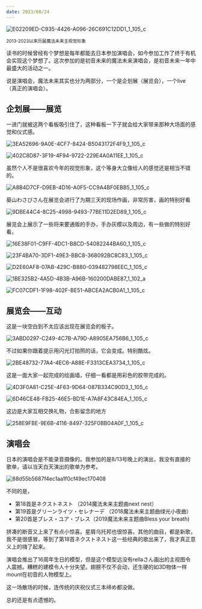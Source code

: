 ```yaml
---
date: 2023/08/24
---
```


<img src="https://s2.loli.net/2023/08/24/nxKdWfzCSielaZc.jpg" alt="E02209ED-C935-4426-A096-26C691C12DD1_1_105_c" />

<small>2013-2023以来历届魔法未来主视觉形象</small>

读书的时候曾经有个梦想是每年都能去日本参加演唱会，如今参加工作了终于有机会实现这个梦想了。这次参加的是初音未来的魔法未来演唱会，是初音未来一年中最盛大的活动之一。

说是演唱会，魔法未来其实也分为两部分，一个是企划展（展览会），一个live（真正的演唱会）。

## 企划展——展览

一进门就被这两个看板吸引住了，这种看板一下子就会给大家带来那种大场面的感觉和仪式感。

![3EA52696-9A0E-4CF7-8424-B5043172F4F9_1_105_c](https://s2.loli.net/2023/08/24/n4eSkF52CVLNJPQ.jpg)

![402C8D87-3F19-4F94-9722-229E4A0A11EE_1_105_c](https://s2.loli.net/2023/08/24/Ed1yHSIXxgB8YlD.jpg)

虽然个人不是很喜欢今年的视觉形象，这个等身大立像给人的感觉还是相当不错的。

![A8B4D7CF-D9EB-4D16-A0F5-CC9A4BF0EBB5_1_105_c](https://s2.loli.net/2023/08/24/y6c3SKQHnvs5AXL.jpg)

葵山わさびさん在展览会进行了为期三天的现场作画，非常厉害，画的特别好看

![9DBE44C4-8C25-4998-9493-77BE11D2ED89_1_105_c](https://s2.loli.net/2023/08/24/1PmOYqfpJaRAh7j.jpg)

展览会上展示了一些将来要通贩的手办，手办灰模以及周边，有一些做的特别好看。

![16E38F01-C9FF-4DC1-B8CD-54082244BA60_1_105_c](https://s2.loli.net/2023/08/24/SQatgydwfqx5eWz.jpg)

![23F4BA70-3DF1-49E3-BBC8-368092BC8C83_1_105_c](https://s2.loli.net/2023/08/24/VhfPGXWdEv9ksxo.jpg)

![D2E60AF8-07AB-429C-B880-039482798EEC_1_105_c](https://s2.loli.net/2023/08/24/nzihw3LxEARyuNK.jpg)

![1BE325B2-4A5D-4B3B-A96B-160200DABE87_1_102_a](https://s2.loli.net/2023/08/24/qojLvSCDAbgPT7M.jpg)

![FC07CDF1-1F98-402F-BE51-ABCEA2ACB0A1_1_105_c](https://s2.loli.net/2023/08/24/MBYkyChJ3PWp6jR.jpg)

## 展览会——互动

这是一块空白到不太应该出现在展览会的板子。

![3ABD0297-C249-4C7B-A79D-A8905EA756B6_1_105_c](https://s2.loli.net/2023/08/24/YtsRHinF4x9uEvS.jpg)



不过如果你跟着提示用闪光灯拍照的话，它会变成。特别酷炫。

![2BE48732-77A4-4EC6-A88E-F3313CEA3734_1_105_c](https://s2.loli.net/2023/08/24/jLxadW6I4buEtwX.jpg)

这是一面大家一起完成的绘画墙，仔细一看都是用彩色的胶带完成的。

![4D3F0A81-C25E-4F63-9D64-087B334C90D3_1_105_c](https://s2.loli.net/2023/08/24/6izOtnY4NhVlujL.jpg)

![6D46CE48-FB25-46E5-BD1E-A7A8F43C84EA_1_105_c](https://s2.loli.net/2023/08/24/jPJWuCGMfehzatm.jpg)

这边是大家互相交换礼物，合影留念的地方

![258E9FBE-9E6B-4116-8497-325F0BB04A0F_1_105_c](https://s2.loli.net/2023/08/24/Nx91yoEiDSJtuVW.jpg)

## 演唱会

日本的演唱会是不能录音摄像的。我参加的是8/13号晚上的演出，我没有直接的歌单，请以当天白天演出的歌单为参考。

![88d55b5687f4ec1aa1f0cf49ec170408](https://s2.loli.net/2023/08/24/SUQx6GwItl1qRVn.jpg)

不同的是，

- 第18首是ネクストネスト （2014魔法未来主题曲next nest）
- 第19首是グリーンライツ・セレナーデ （2018魔法未来主题曲绿光小夜曲）
- 第20首是ブレス・ユア・ブレス（2019魔法未来主题曲Bless your breath)

拼凑的断音又上来了有点小惊喜。星屑乌托邦也很惊喜。其他的曲目，都是新歌，我不是很感冒。等到了第18首ネクストネスト这一些经典的歌出来了，我才真正意义上的嗨了起来。

演唱会推出了16周年生日的模型，但是这个模型远没有rellaさん画出的主视图令人震撼。糟糕的建模令人十分失望。翅膀不仅不会动，还生硬的如3D物体一样mount在初音的人物模型上。

这一场散场的时候，连传统的庆祝仪式三本缔め都没做。

总的还是有点遗憾的。